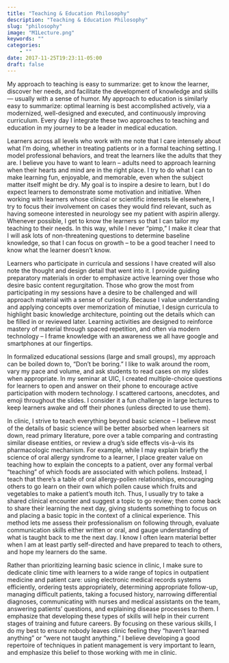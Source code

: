 ```yaml
---
title: "Teaching & Education Philosophy"
description: "Teaching & Education Philosophy"
slug: "philosophy"
image: "M1Lecture.png"
keywords: ""
categories:
    - ""
date: 2017-11-25T19:23:11-05:00
draft: false
---
```

My approach to teaching is easy to summarize: get to know the learner, discover her needs, and facilitate the development of knowledge and skills — usually with a sense of humor. My approach to education is similarly easy to summarize: optimal learning is best accomplished actively, via a modernized, well-designed and executed, and continuously improving curriculum. Every day I integrate these two approaches to teaching and education in my journey to be a leader in medical education.

Learners across all levels who work with me note that I care intensely about what I’m doing, whether in treating patients or in a formal teaching setting. I model professional behaviors, and treat the learners like the adults that they are.  I believe you have to want to learn – adults need to approach learning when their hearts and mind are in the right place. I try to do what I can to make learning fun, enjoyable, and memorable, even when the subject matter itself might be dry. My goal is to inspire a desire to learn, but I do expect learners to demonstrate some motivation and initiative. When working with learners whose clinical or scientific interests lie elsewhere, I try to focus their involvement on cases they would find relevant, such as having someone interested in neurology see my patient with aspirin allergy. Whenever possible, I get to know the learners so that I can tailor my teaching to their needs. In this way,  while I never “pimp,” I make it clear that I will ask lots of non-threatening questions to determine baseline knowledge, so that I can focus on growth – to be a good teacher I need to know what the learner doesn’t know.

Learners who participate in curricula and sessions I have created will also note the thought and design detail that went into it. I provide guiding preparatory materials in order to emphasize active learning over those who desire basic content regurgitation. Those who grow the most from participating in my sessions have a desire to be challenged and will approach material with a sense of curiosity. Because I value understanding and applying concepts over memorization of minutiae, I design curricula to highlight basic knowledge architecture, pointing out the details which can be filled in or reviewed later. Learning activities are designed to reinforce mastery of material through spaced repetition, and often via modern technology – I frame knowledge with an awareness we all have google and smartphones at our fingertips.

In formalized educational sessions (large and small groups), my approach can be boiled down to, “Don’t be boring.” I like to walk around the room, vary my pace and volume, and ask students to read cases on my slides when appropriate. In my seminar at UIC, I created multiple-choice questions for learners to open and answer on their phone to encourage active participation with modern technology. I scattered cartoons, anecdotes, and emoji throughout the slides. I consider it a fun challenge in large lectures to keep learners awake and off their phones (unless directed to use them). 

In clinic, I strive to teach everything beyond basic science – I believe most of the details of basic science will be better absorbed when learners sit down, read primary literature, pore over a table comparing and contrasting similar disease entities, or review a drug’s side effects vis-à-vis its pharmacologic mechanism. For example, while I may explain briefly the science of oral allergy syndrome to a learner, I place greater value on teaching how to explain the concepts to a patient, over any formal verbal “teaching” of which foods are associated with which pollens. Instead, I teach that there’s a table of oral allergy-pollen relationships, encouraging others to go learn on their own which pollen cause which fruits and vegetables to make a patient’s mouth itch. Thus, I usually try to take a shared clinical encounter and suggest a topic to go review; then come back to share their learning the next day, giving students something to focus on and placing a basic topic in the context of a clinical experience. This method lets me assess their professionalism on following through, evaluate communication skills either written or oral, and gauge understanding of what is taught back to me the next day. I know I often learn material better when I am at least partly self-directed and have prepared to teach to others, and hope my learners do the same. 

Rather than prioritizing learning basic science in clinic, I make sure to dedicate clinic time with learners to a wide range of topics in outpatient medicine and patient care: using electronic medical records systems efficiently, ordering tests appropriately, determining appropriate follow-up, managing difficult patients, taking a focused history, narrowing differential diagnoses, communicating with nurses and medical assistants on the team, answering patients’ questions, and explaining disease processes to them. I emphasize that developing these types of skills will help in their current stages of training and future careers. By focusing on these various skills, I do my best to ensure nobody leaves clinic feeling they “haven’t learned anything” or “were not taught anything.” I believe developing a good repertoire of techniques in patient management is very important to learn, and emphasize this belief to those working with me in clinic.  

